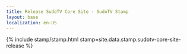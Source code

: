 ```yaml
---
title: Release SudoTV Core Site - SudoTV Stamp
layout: base
localization: en-US
---
```


{% include stamp/stamp.html
    stamp=site.data.stamp.sudotv-core-site-release
%}